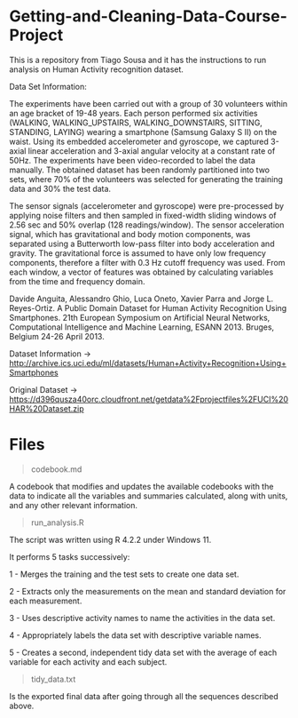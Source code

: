 # Getting-and-Cleaning-Data-Course-Project

This is a repository from Tiago Sousa and it has the instructions to run analysis on Human Activity recognition dataset.

Data Set Information:

The experiments have been carried out with a group of 30 volunteers within an age bracket of 19-48 years. Each person performed six activities (WALKING, WALKING_UPSTAIRS, WALKING_DOWNSTAIRS, SITTING, STANDING, LAYING) wearing a smartphone (Samsung Galaxy S II) on the waist. Using its embedded accelerometer and gyroscope, we captured 3-axial linear acceleration and 3-axial angular velocity at a constant rate of 50Hz. The experiments have been video-recorded to label the data manually. The obtained dataset has been randomly partitioned into two sets, where 70% of the volunteers was selected for generating the training data and 30% the test data.

The sensor signals (accelerometer and gyroscope) were pre-processed by applying noise filters and then sampled in fixed-width sliding windows of 2.56 sec and 50% overlap (128 readings/window). The sensor acceleration signal, which has gravitational and body motion components, was separated using a Butterworth low-pass filter into body acceleration and gravity. The gravitational force is assumed to have only low frequency components, therefore a filter with 0.3 Hz cutoff frequency was used. From each window, a vector of features was obtained by calculating variables from the time and frequency domain.

Davide Anguita, Alessandro Ghio, Luca Oneto, Xavier Parra and Jorge L. Reyes-Ortiz. A Public Domain Dataset for Human Activity Recognition Using Smartphones. 21th European Symposium on Artificial Neural Networks, Computational Intelligence and Machine Learning, ESANN 2013. Bruges, Belgium 24-26 April 2013.

Dataset  Information -> http://archive.ics.uci.edu/ml/datasets/Human+Activity+Recognition+Using+Smartphones

Original Dataset ->  https://d396qusza40orc.cloudfront.net/getdata%2Fprojectfiles%2FUCI%20HAR%20Dataset.zip

# Files

> codebook.md

A codebook that modifies and updates the available codebooks with the data to indicate all the variables and summaries calculated, along with units, and any other relevant information.

> run_analysis.R

The script was written using R 4.2.2 under Windows 11.

It performs 5 tasks successively:

1 - Merges the training and the test sets to create one data set.


2 - Extracts only the measurements on the mean and standard deviation for each measurement. 

3 - Uses descriptive activity names to name the activities in the data set.

4 - Appropriately labels the data set with descriptive variable names.

5 - Creates a second, independent tidy data set with the average of each variable for each activity and each subject.

> tidy_data.txt

Is the exported final data after going through all the sequences described above.
